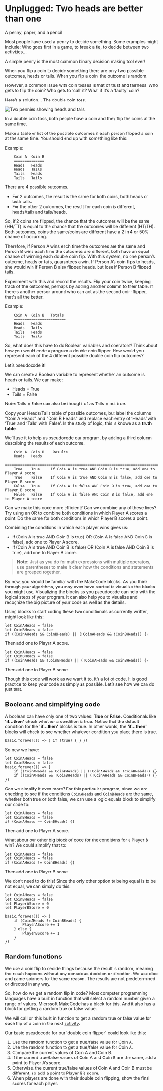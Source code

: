 # Unplugged: Two heads are better than one

A penny, paper, and a pencil

Most people have used a penny to decide something. Some examples might include: Who goes first in a game, to break a tie, to decide between two activities... 

A simple penny is the most common binary decision making tool ever! 

When you flip a coin to decide something there are only two possible outcomes, heads or tails. 
When you flip a coin, the outcome is random. 

However, a common issue with coin tosses is that of trust and fairness. Who gets to flip the coin? Who gets to ‘call’ it? What if it’s a ‘faulty’ coin?
 
Here’s a solution... The double coin toss. 

![Two pennies showing heads and tails](/static/courses/csintro/booleans/pennies.png)

In a double coin toss, both people have a coin and they flip the coins at the same time. 

Make a table or list of the possible outcomes if each person flipped a coin at the same time. You should end up with something like this:

Example:
 
```
    Coin A  Coin B
    ==============
    Heads   Heads
    Heads   Tails
    Tails   Heads
    Tails   Tails
```

There are 4 possible outcomes.

* For 2 outcomes, the result is the same for both coins, both heads or both tails.
* For the other 2 outcomes, the result for each coin is different, heads/tails and tails/heads.
 
So, if 2 coins are flipped, the chance that the outcomes will be the same (HH/TT) is equal to the chance that the outcomes will be different (HT/TH).  Both outcomes, coins the same/coins are different have a 2 in 4 or 50% chance of occurring.

Therefore, if Person A wins each time the outcomes are the same and Person B wins each time the outcomes are different, both have an equal chance of winning each double coin flip. With this system, no one person’s outcome, heads or tails, guarantees a win. If Person A’s coin flips to heads, she would win if Person B also flipped heads, but lose if Person B flipped tails.
 
Experiment with this and record the results. Flip your coin twice, keeping track of the outcomes, perhaps by adding another column to their table. If there's another person around who can act as the second coin-flipper, that's all the better.

Example:
 
```
    Coin A  Coin B   Totals
    ======================== 
    Heads   Heads
    Heads   Tails
    Tails   Heads
    Tails   Tails
```

So, what does this have to do Boolean variables and operators? Think about how you would code a program a double coin flipper. How would you represent each of the 4 different possible double coin flip outcomes?

Let’s pseudocode it! 
 
We can create a Boolean variable to represent whether an outcome is heads or tails. We can make:

* Heads = True
* Tails = False

Note: Tails = False can also be thought of as Tails = not true. 

Copy your Heads/Tails table of possible outcomes, but label the columns "Coin A Heads" and "Coin B Heads" and replace each entry of ‘Heads’ with ‘True’ and ‘Tails’ with ‘False’. In the study of logic, this is known as a **truth table.**

We’ll use it to help us pseudocode our program, by adding a third column describing the results of each outcome.

```
    Coin A  Coin B    Results 
    Heads   Heads
    ================================================================================== 
    True    True     If Coin A is true AND Coin B is true, add one to Player A score 
    True    False    If Coin A is true AND Coin B is false, add one to Player B score 
    False   True     If Coin A is false AND Coin B is true, add one to Player B score 
    False   False    If Coin A is false AND Coin B is false, add one to Player A score 
``` 

Can we make this code more efficient? Can we combine any of these lines? Try using an OR to combine both conditions in which Player A scores a point. Do the same for both conditions in which Player B scores a point. 

Combining the conditions in which each player wins gives us: 

* If (Coin A is true AND Coin B is true) OR (Coin A is false AND Coin B is false), add one to Player A score. 
* If (Coin A is true AND Coin B is false) OR (Coin A is false AND Coin B is true), add one to Player B score. 

>**Note:** Just as you do for math expressions with multiple operators, use parentheses to make it clear how the conditions and statements are grouped together.

By now, you should be familiar with the MakeCode blocks. As you think through your algorithms, you may even have started to visualize the blocks you might use. Visualizing the blocks as you pseudocode can help with the logical steps of your program. It can also help you to visualize and recognize the big picture of your code as well as the details.

Using blocks to start coding these two conditionals as currently written, might look like this: 

```block
let CoinAHeads = false
let CoinBHeads = false
if ((CoinAHeads && CoinBHeads) || (!CoinAHeads && !CoinBHeads)) {}
```

Then add one to Player A score.

```block
let CoinAHeads = false
let CoinBHeads = false
if ((CoinAHeads && !CoinBHeads) || (!CoinAHeads && CoinBHeads)) {}
```

Then add one to Player B score. 

Though this code will work as we want it to, it’s a lot of code. It is good practice to keep your code as simply as possible. Let’s see how we can do just that. 

## Booleans and simplifying code 

A boolean can have only one of two values: **True** or **False.** Conditionals like **'if...then'** check whether a condition is true. Notice that the default condition for the **'if...then'** blocks is true. In other words, the **'if...then'** blocks will check to see whether whatever condition you place there is true.

```block 
basic.forever(() => { if (true) { } })
```

So now we have:

```block
let CoinAHeads = false
let CoinBHeads = false 
basic.forever(() => {
    if ((CoinAHeads && CoinBHeads) || (!CoinAHeads && !CoinBHeads)) {}
    if ((CoinAHeads && !CoinBHeads) || (!CoinAHeads && CoinBHeads)) {}
})
```

Can we simplify it even more? For this particular program, since we are checking to see if the conditions `CoinAHeads` and `CoinBHeads` are the same, whether both true or both false, we can use a logic equals block to simplify our code to: 

```block
let CoinAHeads = false
let CoinBHeads = false
if (CoinAHeads == CoinBHeads) {}
```

Then add one to Player A score. 

What about our other big block of code for the conditions for a Player B win? We could simplify that to:
 
```block
let CoinAHeads = false
let CoinBHeads = false
if (CoinAHeads != CoinBHeads) {}
```

Then add one to Player B score.

We don’t need to do this! Since the only other option to being equal is to be not equal, we can simply do this:

```block
let CoinAHeads = false
let CoinBHeads = false
let PlayerAScore = 0
let PlayerBScore = 0

basic.forever(() => {
    if (CoinAHeads != CoinBHeads) {
        PlayerAScore += 1
    } else {
        PlayerBScore += 1
    }
})
```

## Random functions

We use a coin flip to decide things because the result is random, meaning the result happens without any conscious decision or direction. We use dice and game spinners for the same reason. The results are not predetermined or directed in any way.

So, how do we get a random flip in code? Most computer programming languages have a built in function that will select a random number given a range of values. Microsoft MakeCode has a block for this. And it also has a block for getting a random true or false value.

We will call on this built in function to get a random true or false value for each flip of a coin in the next [activity](/courses/csintro/booleans/activity).

Our basic pseudocode for our 'double coin flipper' could look like this: 

1. Use the random function to get a true/false value for Coin A.
2. Use the random function to get a true/false value for Coin A.
3. Compare the current values of Coin A and Coin B.
4. If the current true/false values of Coin A and Coin B are the same, add a point to Player A’s score.
5. Otherwise, the current true/false values of Coin A and Coin B must be different, so add a point to Player B’s score.
6. When players are done with their double coin flipping, show the final scores for each player.